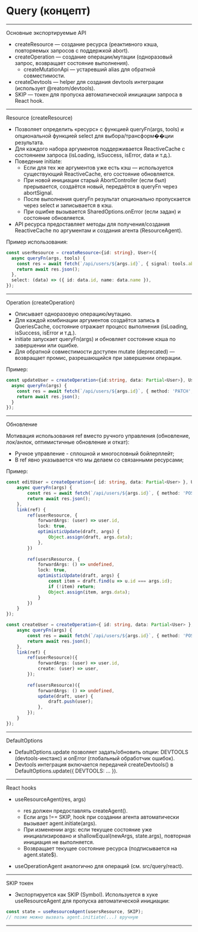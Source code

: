 # Query (концепт)


---

Основные экспортируемые API

- createResource — создание ресурса (реактивного кэша, повторяемых запросов с поддержкой abort).
- createOperation — создание операции/мутации (одноразовый запрос, возвращает состояние выполнения).
  - createMutationApi — устаревший alias для обратной совместимости.
- createDevtools — helper для создания devtools интеграции (использует @reatom/devtools).
- SKIP — токен для пропуска автоматической инициации запроса в React hook.

---

Resource (createResource)

- Позволяет определить «ресурс» с функцией queryFn(args, tools) и опциональной функцией select для выбора/трансформ��ции результата.
- Для каждого набора аргументов поддерживается ReactiveCache c состоянием запроса (isLoading, isSuccess, isError, data и т.д.).
- Поведение initiate:
  - Если для тех же аргументов уже есть кэш — используется существующий ReactiveCache, его состояние обновляется.
  - При новой инициации старый AbortController (если был) прерывается, создаётся новый, передаётся в queryFn через abortSignal.
  - После выполнения queryFn результат опционально пропускается через select и записывается в кэш.
  - При ошибке вызывается SharedOptions.onError (если задан) и состояние обновляется.
- API ресурса предоставляет методы для получения/создания ReactiveCache по аргументам и создания агента (ResourceAgent).

Пример использования:

```ts
const userResource = createResource<{id: string}, User>({
  async queryFn(args, tools) {
    const res = await fetch(`/api/users/${args.id}`, { signal: tools.abortSignal });
    return await res.json();
  },
  select: (data) => ({ id: data.id, name: data.name }),
});
```

---

Operation (createOperation)

- Описывает одноразовую операцию/мутацию.
- Для каждой комбинации аргументов создаётся запись в QueriesCache, состояние отражает процесс выполнения (isLoading, isSuccess, isError и т.д.).
- initiate запускает queryFn(args) и обновляет состояние кэша по завершении или ошибке.
- Для обратной совместимости доступен mutate (deprecated) — возвращает промис, разрешающийся при завершении операции.

Пример:

```ts
const updateUser = createOperation<{id:string, data: Partial<User>}, User>({
  async queryFn(args) {
    const res = await fetch(`/api/users/${args.id}`, { method: 'PATCH', body: JSON.stringify(args.data) });
    return await res.json();
  }
});
```
---

Обновление

Мотивация использования ref вместо ручного управления (обновление, лок/анлок, оптимистичные обновление и откат):
- Ручное управление - сплошной и многословный бойлерплейт;
- В ref явно указывается что мы делаем со связанными ресурсами;

Пример:

```ts
const editUser = createOperation<{ id: string, data: Partial<User> }, User>({
    async queryFn(args) {
        const res = await fetch(`/api/users/${args.id}`, { method: 'POST', body: JSON.stringify(args.data) });
        return await res.json();
    },
    link(ref) {
        ref(userResource, {
            forwardArgs: (user) => user.id,
            lock: true,
            optimisticUpdate(draft, args) {
                Object.assign(draft, args.data);
            },
        })
        
        ref(usersResource, {
            forwardArgs: () => undefined,
            lock: true,
            optimisticUpdate(draft, args) {
                const item = draft.find(u => u.id === args.id);
                if (!item) return;
                Object.assign(item, args.data);
            }
        })
    }
});

const createUser = createOperation<{ id: string, data: Partial<User> }, User>({
    async queryFn(args) {
        const res = await fetch(`/api/users/${args.id}`, { method: 'POST', body: JSON.stringify(args.data) });
        return await res.json();
    },
    link(ref) {
        ref(userResource)({
            forwardArgs: (user) => user.id,
            create: (user) => user,
        });
        
        ref(usersResource)({
            forwardArgs: () => undefined,
            update(draft, user) {
                draft.push(user);
            },
        });
    }
});
```

---

DefaultOptions

- DefaultOptions.update позволяет задать/обновить опции: DEVTOOLS (devtools-инстанс) и onError (глобальный обработчик ошибок).
- Devtools интеграция включается передачей createDevtools() в DefaultOptions.update({ DEVTOOLS: ... }).

---

React hooks

- useResourceAgent(res, args)
  - res должен предоставлять createAgent().
  - Если args !== SKIP, hook при создании агента автоматически вызывает agent.initiate(args).
  - При изменении args: если текущее состояние уже инициализировано и shallowEqual(newArgs, state.args), повторная инициация не выполняется.
  - Возвращает текущее состояние ресурса (подписывается на agent.state$).

- useOperationAgent аналогично для операций (см. src/query/react).

---

SKIP токен

- Экспортируется как SKIP (Symbol). Используется в хукe useResourceAgent для пропуска автоматической инициации:

```ts
const state = useResourceAgent(usersResource, SKIP);
// позже можно вызвать agent.initiate(...) вручную
```

---

